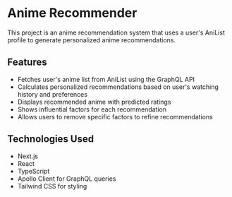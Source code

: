 # Anime Recommender

This project is an anime recommendation system that uses a user's AniList profile to generate personalized anime recommendations.

## Features

- Fetches user's anime list from AniList using the GraphQL API
- Calculates personalized recommendations based on user's watching history and preferences
- Displays recommended anime with predicted ratings
- Shows influential factors for each recommendation
- Allows users to remove specific factors to refine recommendations

## Technologies Used

- Next.js
- React
- TypeScript
- Apollo Client for GraphQL queries
- Tailwind CSS for styling